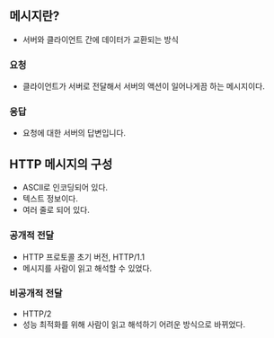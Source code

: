 ## 메시지란?
- 서버와 클라이언트 간에 데이터가 교환되는 방식

### 요청
- 클라이언트가 서버로 전달해서 서버의 액션이 일어나게끔 하는 메시지이다.

### 응답
- 요청에 대한 서버의 답변입니다.

## HTTP 메시지의 구성
- ASCII로 인코딩되어 있다.
- 텍스트 정보이다.
- 여러 줄로 되어 있다.

### 공개적 전달
- HTTP 프로토콜 초기 버전, HTTP/1.1
- 메시지를 사람이 읽고 해석할 수 있었다.

### 비공개적 전달
- HTTP/2
- 성능 최적화를 위해 사람이 읽고 해석하기 어려운 방식으로 바뀌었다.

